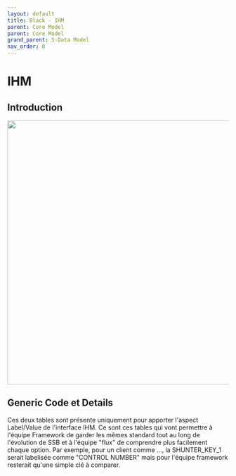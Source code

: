 ```yaml
---
layout: default
title: Black - IHM
parent: Core Model
parent: Core Model
grand_parent: 5-Data Model
nav_order: 8
---
```


# IHM #

## Introduction
<p align="center"><img src="../../assets/img/data-model/IHM.png" width="600"></p>


## Generic Code et Details
Ces deux tables sont présente uniquement pour apporter l'aspect Label/Value de l'interface IHM. Ce sont ces tables qui vont permettre à l'équipe Framework de garder les mêmes standard tout au long de l'évolution de SSB et à l'équipe "flux" de comprendre plus facilement chaque option.
Par exemple, pour un client comme ..., la SHUNTER_KEY_1 serait labelisée comme "CONTROL NUMBER" mais pour l'équipe framework resterait qu'une simple clé à comparer.
